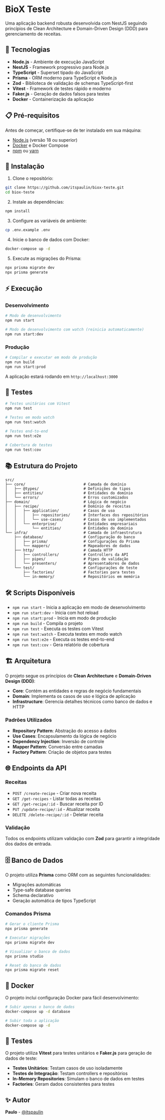 # BioX Teste

Uma aplicação backend robusta desenvolvida com NestJS seguindo princípios de Clean Architecture e Domain-Driven Design (DDD) para gerenciamento de receitas.

## 🚀 Tecnologias

- **Node.js** - Ambiente de execução JavaScript
- **NestJS** - Framework progressivo para Node.js
- **TypeScript** - Superset tipado do JavaScript
- **Prisma** - ORM moderno para TypeScript e Node.js
- **Zod** - Biblioteca de validação de schemas TypeScript-first
- **Vitest** - Framework de testes rápido e moderno
- **Faker.js** - Geração de dados falsos para testes
- **Docker** - Containerização da aplicação

## 📋 Pré-requisitos

Antes de começar, certifique-se de ter instalado em sua máquina:

- [Node.js](https://nodejs.org/) (versão 18 ou superior)
- [Docker](https://www.docker.com/) e Docker Compose
- [npm](https://www.npmjs.com/) ou [yarn](https://yarnpkg.com/)

## 🔧 Instalação

1. Clone o repositório:

```bash
git clone https://github.com/itspaulin/biox-teste.git
cd biox-teste
```

2. Instale as dependências:

```bash
npm install
```

3. Configure as variáveis de ambiente:

```bash
cp .env.example .env
```

4. Inicie o banco de dados com Docker:

```bash
docker-compose up -d
```

5. Execute as migrações do Prisma:

```bash
npx prisma migrate dev
npx prisma generate
```

## ⚡ Execução

### Desenvolvimento

```bash
# Modo de desenvolvimento
npm run start

# Modo de desenvolvimento com watch (reinicia automaticamente)
npm run start:dev
```

### Produção

```bash
# Compilar e executar em modo de produção
npm run build
npm run start:prod
```

A aplicação estará rodando em `http://localhost:3000`

## 🧪 Testes

```bash
# Testes unitários com Vitest
npm run test

# Testes em modo watch
npm run test:watch

# Testes end-to-end
npm run test:e2e

# Cobertura de testes
npm run test:cov
```

## 📚 Estrutura do Projeto

```
src/
├── core/                          # Camada de domínio
│   ├── @types/                    # Definições de tipos
│   ├── entities/                  # Entidades do domínio
│   └── errors/                    # Erros customizados
├── domain/                        # Lógica de negócio
│   ├── recipe/                    # Domínio de receitas
│   │   ├── application/           # Casos de uso
│   │   │   ├── repositories/      # Interfaces dos repositórios
│   │   │   └── use-cases/         # Casos de uso implementados
│   │   └── enterprise/            # Entidades empresariais
│   │       └── entities/          # Entidades do domínio
└── infra/                         # Camada de infraestrutura
    ├── database/                  # Configuração do banco
    │   ├── prisma/                # Configurações do Prisma
    │   └── mappers/               # Mapeadores de dados
    ├── http/                      # Camada HTTP
    │   ├── controllers/           # Controllers da API
    │   ├── pipes/                 # Pipes de validação
    │   └── presenters/            # Apresentadores de dados
    └── test/                      # Configurações de teste
        ├── factories/             # Factories para testes
        └── in-memory/             # Repositórios em memória
```

## 🛠️ Scripts Disponíveis

- `npm run start` - Inicia a aplicação em modo de desenvolvimento
- `npm run start:dev` - Inicia com hot reload
- `npm run start:prod` - Inicia em modo de produção
- `npm run build` - Compila o projeto
- `npm run test` - Executa os testes com Vitest
- `npm run test:watch` - Executa testes em modo watch
- `npm run test:e2e` - Executa os testes end-to-end
- `npm run test:cov` - Gera relatório de cobertura

## 🏗️ Arquitetura

O projeto segue os princípios de **Clean Architecture** e **Domain-Driven Design (DDD)**:

- **Core**: Contém as entidades e regras de negócio fundamentais
- **Domain**: Implementa os casos de uso e lógica de aplicação
- **Infrastructure**: Gerencia detalhes técnicos como banco de dados e HTTP

### Padrões Utilizados

- **Repository Pattern**: Abstração do acesso a dados
- **Use Cases**: Encapsulamento da lógica de negócio
- **Dependency Injection**: Inversão de controle
- **Mapper Pattern**: Conversão entre camadas
- **Factory Pattern**: Criação de objetos para testes

## 🌐 Endpoints da API

### Receitas

- `POST /create-recipe` - Criar nova receita
- `GET /get-recipes` - Listar todas as receitas
- `GET /get-recipe/:id` - Buscar receita por ID
- `PUT /update-recipe/:id` - Atualizar receita
- `DELETE /delete-recipe/:id` - Deletar receita

### Validação

Todos os endpoints utilizam validação com **Zod** para garantir a integridade dos dados de entrada.

## 🗄️ Banco de Dados

O projeto utiliza **Prisma** como ORM com as seguintes funcionalidades:

- Migrações automáticas
- Type-safe database queries
- Schema declarativo
- Geração automática de tipos TypeScript

### Comandos Prisma

```bash
# Gerar o cliente Prisma
npx prisma generate

# Executar migrações
npx prisma migrate dev

# Visualizar o banco de dados
npx prisma studio

# Reset do banco de dados
npx prisma migrate reset
```

## 🐳 Docker

O projeto inclui configuração Docker para fácil desenvolvimento:

```bash
# Subir apenas o banco de dados
docker-compose up -d database

# Subir toda a aplicação
docker-compose up -d
```

## 🧪 Testes

O projeto utiliza **Vitest** para testes unitários e **Faker.js** para geração de dados de teste:

- **Testes Unitários**: Testam casos de uso isoladamente
- **Testes de Integração**: Testam controllers e repositórios
- **In-Memory Repositories**: Simulam o banco de dados em testes
- **Factories**: Geram dados consistentes para testes

## ✨ Autor

**Paulo** - [@itspaulin](https://github.com/itspaulin)
